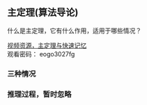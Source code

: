 ## 主定理(算法导论)
什么是主定理，它有什么作用，适用于哪些情况？  

[视频资源，主定理与快速记忆](https://v.youku.com/v_show/id_XMzY1NDYxMTA5Ng==.html?)  
观看密码： eogo3027fg

### 三种情况



### 推理过程，暂时忽略